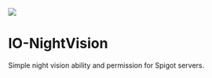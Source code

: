 ![](https://www.iocraft.org/mini.png)
# IO-NightVision
Simple night vision ability and permission for Spigot servers.
